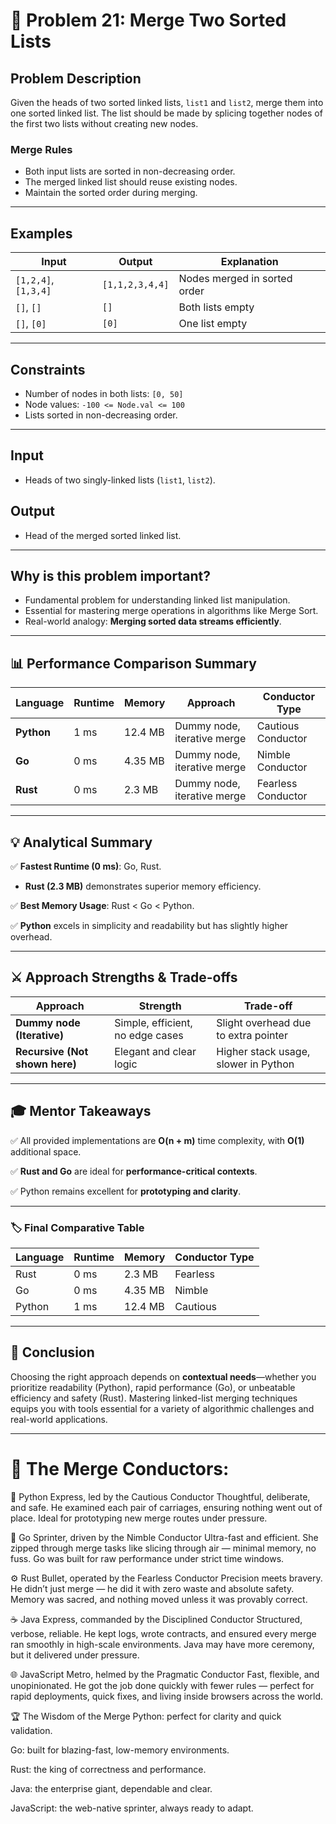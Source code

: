 # 📝 Problem 21: Merge Two Sorted Lists

## **Problem Description**

Given the heads of two sorted linked lists, `list1` and `list2`, merge them into one sorted linked list. The list should be made by splicing together nodes of the first two lists without creating new nodes.

### **Merge Rules**

* Both input lists are sorted in non-decreasing order.
* The merged linked list should reuse existing nodes.
* Maintain the sorted order during merging.

---

## **Examples**

| Input                | Output          | Explanation                  |
| -------------------- | --------------- | ---------------------------- |
| `[1,2,4]`, `[1,3,4]` | `[1,1,2,3,4,4]` | Nodes merged in sorted order |
| `[]`, `[]`           | `[]`            | Both lists empty             |
| `[]`, `[0]`          | `[0]`           | One list empty               |

---

## **Constraints**

* Number of nodes in both lists: `[0, 50]`
* Node values: `-100 <= Node.val <= 100`
* Lists sorted in non-decreasing order.

---

## **Input**

* Heads of two singly-linked lists (`list1`, `list2`).

## **Output**

* Head of the merged sorted linked list.

---

## **Why is this problem important?**

* Fundamental problem for understanding linked list manipulation.
* Essential for mastering merge operations in algorithms like Merge Sort.
* Real-world analogy: **Merging sorted data streams efficiently**.

---

## 📊 **Performance Comparison Summary**

| Language   | Runtime | Memory  | Approach                    | Conductor Type     |
| ---------- | ------- | ------- | --------------------------- | ------------------ |
| **Python** | 1 ms    | 12.4 MB | Dummy node, iterative merge | Cautious Conductor |
| **Go**     | 0 ms    | 4.35 MB | Dummy node, iterative merge | Nimble Conductor   |
| **Rust**   | 0 ms    | 2.3 MB  | Dummy node, iterative merge | Fearless Conductor |

---

## 💡 **Analytical Summary**

✅ **Fastest Runtime (0 ms)**: Go, Rust.

* **Rust (2.3 MB)** demonstrates superior memory efficiency.

✅ **Best Memory Usage**: Rust < Go < Python.

✅ **Python** excels in simplicity and readability but has slightly higher overhead.

---

## ⚔️ **Approach Strengths & Trade-offs**

| Approach                       | Strength                         | Trade-off                            |
| ------------------------------ | -------------------------------- | ------------------------------------ |
| **Dummy node (Iterative)**     | Simple, efficient, no edge cases | Slight overhead due to extra pointer |
| **Recursive (Not shown here)** | Elegant and clear logic          | Higher stack usage, slower in Python |

---

## 🎓 **Mentor Takeaways**

✅ All provided implementations are **O(n + m)** time complexity, with **O(1)** additional space.

✅ **Rust and Go** are ideal for **performance-critical contexts**.

✅ Python remains excellent for **prototyping and clarity**.

---

### 🏷️ **Final Comparative Table**

| Language | Runtime | Memory  | Conductor Type |
| -------- | ------- | ------- | -------------- |
| Rust     | 0 ms    | 2.3 MB  | Fearless       |
| Go       | 0 ms    | 4.35 MB | Nimble         |
| Python   | 1 ms    | 12.4 MB | Cautious       |

---

## 🔑 **Conclusion**

Choosing the right approach depends on **contextual needs**—whether you prioritize readability (Python), rapid performance (Go), or unbeatable efficiency and safety (Rust). Mastering linked-list merging techniques equips you with tools essential for a variety of algorithmic challenges and real-world applications.

---

# 🎩 The Merge Conductors:

🐍 Python Express, led by the Cautious Conductor
Thoughtful, deliberate, and safe. He examined each pair of carriages, ensuring nothing went out of place. Ideal for prototyping new merge routes under pressure.

🦫 Go Sprinter, driven by the Nimble Conductor
Ultra-fast and efficient. She zipped through merge tasks like slicing through air — minimal memory, no fuss. Go was built for raw performance under strict time windows.

⚙️ Rust Bullet, operated by the Fearless Conductor
Precision meets bravery. He didn’t just merge — he did it with zero waste and absolute safety. Memory was sacred, and nothing moved unless it was provably correct.

☕ Java Express, commanded by the Disciplined Conductor
Structured, verbose, reliable. He kept logs, wrote contracts, and ensured every merge ran smoothly in high-scale environments. Java may have more ceremony, but it delivered under pressure.

🌐 JavaScript Metro, helmed by the Pragmatic Conductor
Fast, flexible, and unopinionated. He got the job done quickly with fewer rules — perfect for rapid deployments, quick fixes, and living inside browsers across the world.

🏆 The Wisdom of the Merge
Python: perfect for clarity and quick validation.

Go: built for blazing-fast, low-memory environments.

Rust: the king of correctness and performance.

Java: the enterprise giant, dependable and clear.

JavaScript: the web-native sprinter, always ready to adapt.